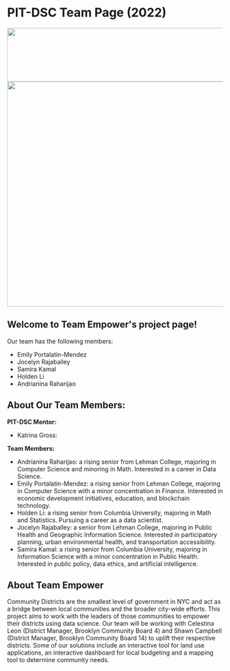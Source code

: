 # PIT-DSC Team Page (2022)

<img src="https://raw.githubusercontent.com/emilypmendez/emilypmendez.github.io/main/images/TeamEmpowerBanner.png" height="125" width="1080" align="center">
<img src="https://raw.githubusercontent.com/emilypmendez/emilypmendez.github.io/main/images/PIT-DSC-TeamEmpower.jpg" height="525" width="1080" align="center">

## Welcome to Team Empower's project page!

Our team has the following members:
- Emily Portalatin-Mendez
- Jocelyn Rajaballey
- Samira Kamal
- Holden Li
- Andrianina Raharijao

## About Our Team Members:
<strong>PIT-DSC Mentor:</strong>
- Katrina Gross:

<strong>Team Members:</strong>
- Andrianina Raharijao: a rising senior from Lehman College, majoring in Computer Science and minoring in Math. Interested in a career in Data Science.
- Emily Portalatin-Mendez: a rising senior from Lehman College, majoring in Computer Science with a minor concentration in Finance. Interested in economic development initiatives, education, and blockchain technology.
- Holden Li: a rising senior from Columbia University, majoring in Math and Statistics. Pursuing a career as a data scientist.
- Jocelyn Rajaballey: a senior from Lehman College, majoring in Public Health and Geographic Information Science. Interested in participatory planning, urban environmental health, and transportation accessibility.
- Samira Kamal: a rising senior from Columbia University, majoring in Information Science with a minor concentration in Public Health. Interested in public policy, data ethics, and artificial intelligence.


## About Team Empower

Community Districts are the smallest level of government in NYC and act as a bridge between local communities and the broader city-wide efforts. This project aims to work with the leaders of those communities to empower their districts using data science. Our team will be working with Celestina Leon (District Manager, Brooklyn Community Board 4) and Shawn Campbell (District Manager, Brooklyn Community Board 14) to uplift their respective districts. Some of our solutions include an interactive tool for land use applications, an interactive dashboard for local budgeting and a mapping tool to determine community needs.
